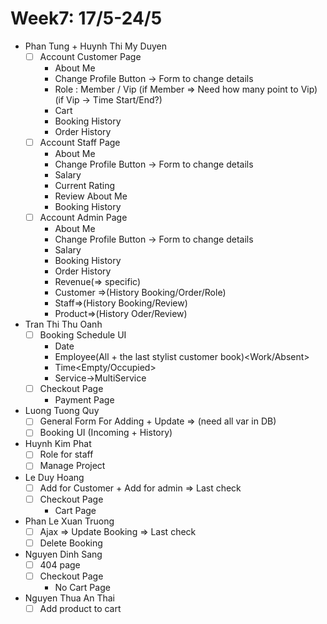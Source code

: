 # Week7: 17/5-24/5

- Phan Tung + Huynh Thi My Duyen
  - [ ] Account Customer Page
    - About Me
    - Change Profile Button -> Form to change details
    - Role : Member / Vip (if Member => Need how many point to Vip)(if Vip -> Time Start/End?)
    - Cart
    - Booking History
    - Order History
  - [ ] Account Staff Page
    - About Me
    - Change Profile Button -> Form to change details
    - Salary
    - Current Rating
    - Review About Me
    - Booking History
  - [ ] Account Admin Page
    - About Me
    - Change Profile Button -> Form to change details
    - Salary
    - Booking History
    - Order History
    - Revenue(=> specific)
    - Customer =>(History Booking/Order/Role)
    - Staff=>(History Booking/Review)
    - Product=>(History Oder/Review)
- Tran Thi Thu Oanh
  - [ ] Booking Schedule UI
    - Date
    - Employee(All + the last stylist customer book)<Work/Absent>
    - Time<Empty/Occupied>
    - Service->MultiService
  - [ ] Checkout Page
    - Payment Page
- Luong Tuong Quy
  - [ ] General Form For Adding + Update =>  (need all var in DB)
  - [ ] Booking UI (Incoming + History)
- Huynh Kim Phat
  - [ ] Role for staff
  - [ ] Manage Project
- Le Duy Hoang
  - [ ] Add for Customer + Add for admin => Last check
  - [ ] Checkout Page
    - Cart Page
- Phan Le Xuan Truong
  - [ ] Ajax => Update Booking => Last check
  - [ ] Delete Booking
- Nguyen Dinh Sang
  - [ ] 404 page
  - [ ] Checkout Page
    - No Cart Page
- Nguyen Thua An Thai
  - [ ] Add product to cart
